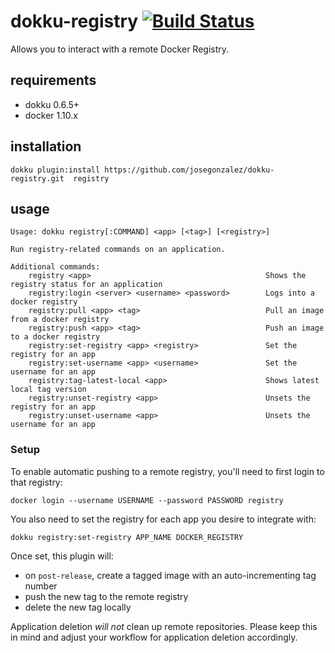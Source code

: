 # dokku-registry [![Build Status](https://travis-ci.org/josegonzalez/dokku-registry.svg?branch=master)](https://travis-ci.org/josegonzalez/dokku-registry)

Allows you to interact with a remote Docker Registry.

## requirements

- dokku 0.6.5+
- docker 1.10.x

## installation

```shell
dokku plugin:install https://github.com/josegonzalez/dokku-registry.git  registry
```

## usage

```
Usage: dokku registry[:COMMAND] <app> [<tag>] [<registry>]

Run registry-related commands on an application.

Additional commands:
    registry <app>                                       Shows the registry status for an application
    registry:login <server> <username> <password>        Logs into a docker registry
    registry:pull <app> <tag>                            Pull an image from a docker registry
    registry:push <app> <tag>                            Push an image to a docker registry
    registry:set-registry <app> <registry>               Set the registry for an app
    registry:set-username <app> <username>               Set the username for an app
    registry:tag-latest-local <app>                      Shows latest local tag version
    registry:unset-registry <app>                        Unsets the registry for an app
    registry:unset-username <app>                        Unsets the username for an app
```

### Setup

To enable automatic pushing to a remote registry, you'll need to first login to that registry:

```shell
docker login --username USERNAME --password PASSWORD registry
```

You also need to set the registry for each app you desire to integrate with:

```shell
dokku registry:set-registry APP_NAME DOCKER_REGISTRY
```

Once set, this plugin will:

- on `post-release`, create a tagged image with an auto-incrementing tag number
- push the new tag to the remote registry
- delete the new tag locally

Application deletion *will not* clean up remote repositories. Please keep this in mind and adjust your workflow for application deletion accordingly.
